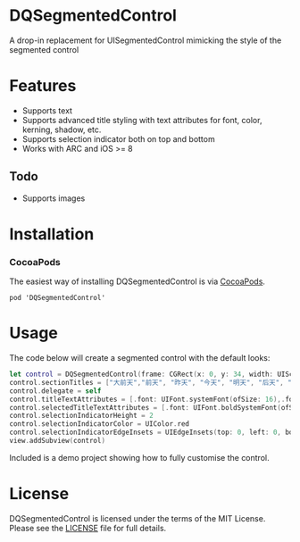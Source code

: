 # DQSegmentedControl
A drop-in replacement for UISegmentedControl mimicking the style of the segmented control

# Features
- Supports text
- Supports advanced title styling with text attributes for font, color, kerning, shadow, etc.
- Supports selection indicator both on top and bottom
- Works with ARC and iOS >= 8

## Todo
- Supports images

# Installation

### CocoaPods
The easiest way of installing DQSegmentedControl is via [CocoaPods](http://cocoapods.org/). 

```
pod 'DQSegmentedControl'
```

# Usage

The code below will create a segmented control with the default looks:

```  Swift
let control = DQSegmentedControl(frame: CGRect(x: 0, y: 34, width: UIScreen.main.bounds.width, height: 60))
control.sectionTitles = ["大前天","前天", "昨天", "今天", "明天", "后天", "大后天"]
control.delegate = self
control.titleTextAttributes = [.font: UIFont.systemFont(ofSize: 16),.foregroundColor:UIColor.black]
control.selectedTitleTextAttributes = [.font: UIFont.boldSystemFont(ofSize: 16),.foregroundColor:UIColor.red]
control.selectionIndicatorHeight = 2
control.selectionIndicatorColor = UIColor.red
control.selectionIndicatorEdgeInsets = UIEdgeInsets(top: 0, left: 0, bottom: -10, right: 0);
view.addSubview(control)

```

Included is a demo project showing how to fully customise the control.


# License

DQSegmentedControl is licensed under the terms of the MIT License. Please see the [LICENSE](LICENSE.md) file for full details.

